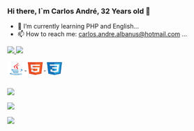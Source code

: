### Hi there, I`m Carlos André, 32 Years old 👋

- 🌱 I’m currently learning PHP and English...
- 📫 How to reach me: carlos.andre.albanus@hotmail.com ...

<div>
  <a href="https://github.com/reveredy">
    <img height="180em" src="https://github-readme-stats.vercel.app/api?username=reveredy&show_icons=true&theme=dracula&include_all_commits=true&count_private=true"/>
    <img height="180em" src="https://github-readme-stats.vercel.app/api/top-langs/?username=reveredy&layout=compact&langs_count=16&theme=dracula"/>
</div>

  <div style="display: inline_block"></br>
    <img align="center" alt="Revs-Java" height="30" width="40" src="https://github.com/devicons/devicon/blob/master/icons/java/java-original.svg">
    <img align="center" alt="Revs-Java" height="30" width="40" src="https://github.com/devicons/devicon/blob/master/icons/html5/html5-original.svg">
    <img align="center" alt="Revs-Java" height="30" width="40" src="https://github.com/devicons/devicon/blob/master/icons/css3/css3-original.svg">
  </div>
  
   ##
  
  <div>
    <a href="https://www.linkedin.com/in/carlos-andre-albanus" target="_blank"> <img src="https://img.shields.io/badge/LinkedIn-0077B5?style=for-the-badge&logo=linkedin&logoColor=white"> </a>
    
  <a href="https://www.instagram.com/_reveredy" target="_blank"> <img src="https://img.shields.io/badge/Instagram-E4405F?style=for-the-badge&logo=instagram&logoColor=white"> </a>
  
  <a href="https://www.facebook.com/carlosandre.pereiraalbanus.9" target="_blank"> <img src="https://img.shields.io/badge/Facebook-1877F2?style=for-the-badge&logo=facebook&logoColor=white"> </a>
    
  </div>
  
